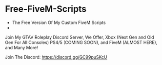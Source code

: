 # Free-FiveM-Scripts
- The Free Version Of My Custom FiveM Scripts
- 
Join My GTAV Roleplay Discord Server, We Offer, Xbox (Next Gen and Old Gen For All Consoles) PS4/5 (COMING SOON), and FiveM (ALMOST HERE), and Many More!

Join The Discord: https://discord.gg/GC99puSKcU
